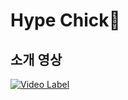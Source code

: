 # Hype Chick🐣


## 소개 영상
[![Video Label](http://img.youtube.com/vi/TyvOo-STxko/0.jpg)](https://youtu.be/TyvOo-STxko)
